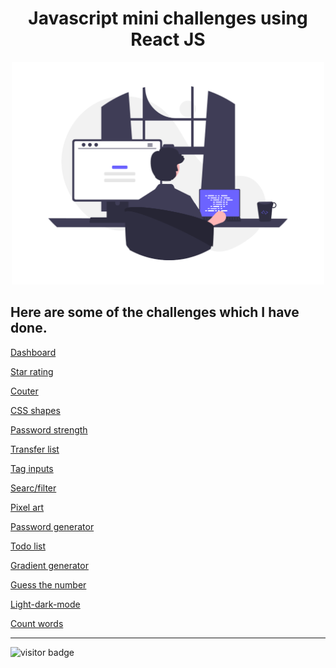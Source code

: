 <div align="center">
  <h1>Javascript mini challenges using React JS</h1>
  <img src="https://github.com/rakeshnayak360/mini-challenges/blob/52a21f9b4fbbaa3064e38e196b55b2f2a5d63236/src/helpers/assets/coding.png" width="500" />
</div>
</div>

## Here are some of the challenges which I have done.

[Dashboard](https://rakeshnayak360.github.io/mini-challenges/)

[Star rating](https://rakeshnayak360.github.io/mini-challenges/#/star-rating)

[Couter](https://rakeshnayak360.github.io/mini-challenges/#/counter)

[CSS shapes](https://rakeshnayak360.github.io/mini-challenges/#/css-shapes)

[Password strength](https://rakeshnayak360.github.io/mini-challenges/#/password-strength)

[Transfer list](https://rakeshnayak360.github.io/mini-challenges/#/transfer-list)

[Tag inputs](https://rakeshnayak360.github.io/mini-challenges/#/tag-inputs)

[Searc/filter](https://rakeshnayak360.github.io/mini-challenges/#/search-filter)

[Pixel art](https://rakeshnayak360.github.io/mini-challenges/#/pixel-art)

[Password generator](https://rakeshnayak360.github.io/mini-challenges/#/password-generator)

[Todo list](https://rakeshnayak360.github.io/mini-challenges/#/todo-list)

[Gradient generator](https://rakeshnayak360.github.io/mini-challenges/#/gradient-generator)

[Guess the number](https://rakeshnayak360.github.io/mini-challenges/#/guess-the-number)

[Light-dark-mode](https://rakeshnayak360.github.io/mini-challenges/#/light-dark-mode)

[Count words](https://rakeshnayak360.github.io/mini-challenges/#/count-words)

<hr />

![visitor badge](https://visitor-badge.glitch.me/badge?page_id=rakeshnayak360/mini-challenges.visitor-badge)
